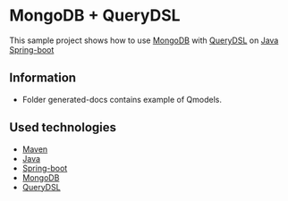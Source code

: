 # MongoDB + QueryDSL

This sample project shows how to use [MongoDB](https://www.mongodb.com) with [QueryDSL](http://www.querydsl.com) on [Java](https://www.oracle.com/ru/java/technologies/)
[Spring-boot](https://spring.io/projects/spring-boot) 

## Information 
* Folder generated-docs contains example of Qmodels.


## Used technologies
* [Maven](https://maven.apache.org/)
* [Java](https://www.oracle.com/ru/java/technologies/)
* [Spring-boot](https://spring.io/projects/spring-boot)
* [MongoDB](https://www.mongodb.com)
* [QueryDSL](http://www.querydsl.com)
